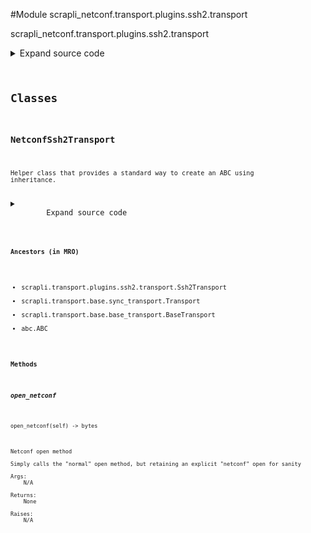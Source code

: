 <link rel="preload stylesheet" as="style" href="https://cdnjs.cloudflare.com/ajax/libs/10up-sanitize.css/11.0.1/sanitize.min.css" integrity="sha256-PK9q560IAAa6WVRRh76LtCaI8pjTJ2z11v0miyNNjrs=" crossorigin>
<link rel="preload stylesheet" as="style" href="https://cdnjs.cloudflare.com/ajax/libs/10up-sanitize.css/11.0.1/typography.min.css" integrity="sha256-7l/o7C8jubJiy74VsKTidCy1yBkRtiUGbVkYBylBqUg=" crossorigin>
<link rel="stylesheet preload" as="style" href="https://cdnjs.cloudflare.com/ajax/libs/highlight.js/10.1.1/styles/github.min.css" crossorigin>
<script defer src="https://cdnjs.cloudflare.com/ajax/libs/highlight.js/10.1.1/highlight.min.js" integrity="sha256-Uv3H6lx7dJmRfRvH8TH6kJD1TSK1aFcwgx+mdg3epi8=" crossorigin></script>
<script>window.addEventListener('DOMContentLoaded', () => hljs.initHighlighting())</script>















#Module scrapli_netconf.transport.plugins.ssh2.transport

scrapli_netconf.transport.plugins.ssh2.transport

<details class="source">
    <summary>
        <span>Expand source code</span>
    </summary>
    <pre>
        <code class="python">
"""scrapli_netconf.transport.plugins.ssh2.transport"""
from scrapli.exceptions import ScrapliConnectionNotOpened
from scrapli.transport.plugins.ssh2.transport import PluginTransportArgs, Ssh2Transport

# imported from base driver
_ = PluginTransportArgs


class NetconfSsh2Transport(Ssh2Transport):
    def open_netconf(self) -> bytes:
        """
        Netconf open method

        Simply calls the "normal" open method, but retaining an explicit "netconf" open for sanity

        Args:
            N/A

        Returns:
            None

        Raises:
            N/A

        """
        super().open()

        return b""

    def _open_channel(self) -> None:
        """
        Overriding the base open_channel to invoke netconf subsystem

        Args:
            N/A

        Returns:
            None

        Raises:
            ScrapliConnectionNotOpened: if session is unopened/None

        """
        if not self.session:
            raise ScrapliConnectionNotOpened

        self.session_channel = self.session.open_session()
        # unlike "normal" ssh2 -- we do *not* need to enable the "shell" on the channel...
        # we *do* still want it to be a pty though!
        self.session_channel.pty()
        self.session_channel.subsystem("netconf")

    def _get_channel_fd(self) -> int:
        """
        Function to get the fd to check for "echo" with

        Args:
             N/A

        Returns:
            int: fd of the channel

        Raises:
            ScrapliConnectionNotOpened: if socket isnt set yet

        """
        if not self.socket:
            raise ScrapliConnectionNotOpened

        channel_fd: int = self.socket.sock.fileno()  # type: ignore
        return channel_fd
        </code>
    </pre>
</details>



## Classes

### NetconfSsh2Transport


```text
Helper class that provides a standard way to create an ABC using
inheritance.
```

<details class="source">
    <summary>
        <span>Expand source code</span>
    </summary>
    <pre>
        <code class="python">
class NetconfSsh2Transport(Ssh2Transport):
    def open_netconf(self) -> bytes:
        """
        Netconf open method

        Simply calls the "normal" open method, but retaining an explicit "netconf" open for sanity

        Args:
            N/A

        Returns:
            None

        Raises:
            N/A

        """
        super().open()

        return b""

    def _open_channel(self) -> None:
        """
        Overriding the base open_channel to invoke netconf subsystem

        Args:
            N/A

        Returns:
            None

        Raises:
            ScrapliConnectionNotOpened: if session is unopened/None

        """
        if not self.session:
            raise ScrapliConnectionNotOpened

        self.session_channel = self.session.open_session()
        # unlike "normal" ssh2 -- we do *not* need to enable the "shell" on the channel...
        # we *do* still want it to be a pty though!
        self.session_channel.pty()
        self.session_channel.subsystem("netconf")

    def _get_channel_fd(self) -> int:
        """
        Function to get the fd to check for "echo" with

        Args:
             N/A

        Returns:
            int: fd of the channel

        Raises:
            ScrapliConnectionNotOpened: if socket isnt set yet

        """
        if not self.socket:
            raise ScrapliConnectionNotOpened

        channel_fd: int = self.socket.sock.fileno()  # type: ignore
        return channel_fd
        </code>
    </pre>
</details>


#### Ancestors (in MRO)
- scrapli.transport.plugins.ssh2.transport.Ssh2Transport
- scrapli.transport.base.sync_transport.Transport
- scrapli.transport.base.base_transport.BaseTransport
- abc.ABC
#### Methods

    

##### open_netconf
`open_netconf(self) ‑> bytes`

```text
Netconf open method

Simply calls the "normal" open method, but retaining an explicit "netconf" open for sanity

Args:
    N/A

Returns:
    None

Raises:
    N/A
```